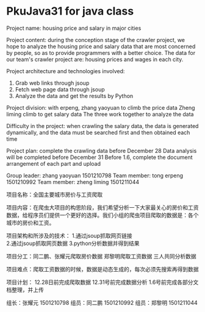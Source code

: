 # PkuJava31 for java class

Project name: housing price and salary in major cities

Project content: during the conception stage of the crawler project, we hope to analyze the housing price and salary data that are most concerned by people, so as to provide programmers with a better choice. The data for our team's crawler project are: housing prices and wages in each city.

Project architecture and technologies involved:
1. Grab web links through jsoup
2. Fetch web page data through jsoup
3. Analyze the data and get the results by Python

Project division: with erpeng, zhang yaoyuan to climb the price data
Zheng liming climb to get salary data
The three work together to analyze the data

Difficulty in the project: when crawling the salary data, the data is generated dynamically, and the data must be searched first and then obtained each time

Project plan: complete the crawling data before December 28
Data analysis will be completed before December 31
Before 1.6, complete the document arrangement of each part and upload



Group leader: zhang yaoyuan 1501210798
Team member: tong erpeng 1501210992
Team member: zheng liming 1501211044


项目名称：全国主要城市房价与工资爬取

项目内容：在爬虫大项目的构思阶段，我们希望分析一下大家最关心的房价和工资数据，给程序员们提供一个更好的选择。我们小组的爬虫项目爬取的数据是：各个城市的房价和工资。

项目架构和所涉及的技术：
          1.通过jsoup抓取网页链接  
          2.通过jsoup抓取网页数据
          3.python分析数据并得到结果
          
项目分工：同二鹏、张耀元爬取房价数据 
         郑黎明爬取工资数据
         三人共同分析数据

项目难点：爬取工资数据的时候，数据是动态生成的，每次必须先搜索再得到数据

项目计划： 12.28日前完成爬取数据
         12.31号前完成数据分析
         1.6号前完成各部分文档整理，并上传
         
         
  

组长：张耀元 1501210798 
组员：同二鹏 1501210992 
组员：郑黎明 1501211044 
